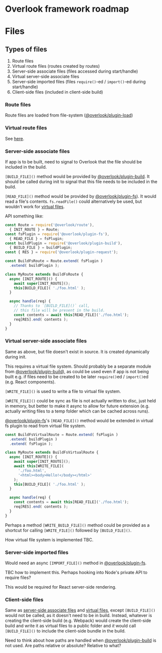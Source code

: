 # Overlook framework roadmap

# Files

## Types of files

1. Route files
2. Virtual route files (routes created by routes)
3. Server-side associate files (files accessed during start/handle)
4. Virtual server-side associate files
5. Server-side imported files (files `require()`-ed / `import()`-ed during start/handle)
6. Client-side files (included in client-side build)

### Route files

Route files are loaded from file-system ([@overlook/plugin-load](https://www.npmjs.com/package/@overlook/plugin-load))

### Virtual route files

See [here](./virtualRoutes.md).

### Server-side associate files

If app is to be built, need to signal to Overlook that the file should be included in the build.

`[BUILD_FILE]()` method would be provided by [@overlook/plugin-build](https://www.npmjs.com/package/@overlook/plugin-build). It should be called during init to signal that this file needs to be included in the build.

`[READ_FILE]()` method would be provided by [@overlook/plugin-fs](https://www.npmjs.com/package/@overlook/plugin-fs)). It would read a file's contents. `fs.readFile()` could alternatively be used, but wouldn't work for [virtual files](#virtual-server-side-associate-files).

API something like:

```js
const Route = require('@overlook/route'),
  { INIT_ROUTE } = Route;
const fsPlugin = require('@overlook/plugin-fs'),
  { READ_FILE } = fsPlugin;
const buildPlugin = require('@overlook/plugin-build'),
  { BUILD_FILE } = buildPlugin;
const { RES } = require('@overlook/plugin-request');

const BuildFsRoute = Route.extend( fsPlugin )
  .extend( buildPlugin );

class MyRoute extends BuildFsRoute {
  async [INIT_ROUTE]() {
    await super[INIT_ROUTE]();
    this[BUILD_FILE]( './foo.html' );
  }

  async handle(req) {
    // Thanks to `[BUILD_FILE]()` call,
    // this file will be present in the build.
    const contents = await this[READ_FILE]('./foo.html');
    req[RES].end( contents );
  }
}
```

### Virtual server-side associate files

Same as above, but file doesn't exist in source. It is created dynamically during init.

This requires a virtual file system. Should probably be a separate module from [@overlook/plugin-build](https://www.npmjs.com/package/@overlook/plugin-build)), as could be used even if app is not being built e.g. if files need to be created to be later `require()`ed / `import()`ed (e.g. React components).

`[WRITE_FILE]()` is used to write a file to virtual file system.

`[WRITE_FILE]()` could be sync as file is not actually written to disc, just held in memory, but better to make it async to allow for future extension (e.g. actually writing files to a temp folder which can be cached across runs).

[@overlook/plugin-fs](https://www.npmjs.com/package/@overlook/plugin-fs)'s `[READ_FILE]()` method would be extended in virtual fs plugin to read from virtual file system.

```js
const BuildFsVirtualRoute = Route.extend( fsPlugin )
  .extend( buildPlugin )
  .extend( fsPlugin );

class MyRoute extends BuildFsVirtualRoute {
  async [INIT_ROUTE]() {
    await super[INIT_ROUTE]();
    await this[WRITE_FILE](
      './foo.html',
      '<html><body>Hello!</body></html>'
    );
    this[BUILD_FILE]( './foo.html' );
  }

  async handle(req) {
    const contents = await this[READ_FILE]('./foo.html');
    req[RES].end( contents );
  }
}
```

Perhaps a method `[WRITE_BUILD_FILE]()` method could be provided as a shortcut for calling `[WRITE_FILE]()` followed by `[BUILD_FILE]()`.

How virtual file system is implemented TBC.

### Server-side imported files

Would need an async `[IMPORT_FILE]()` method in [@overlook/plugin-fs](https://www.npmjs.com/package/@overlook/plugin-fs).

TBC how to implement this. Perhaps hooking into Node's private API to require files?

This would be required for React server-side rendering.

### Client-side files

Same as [server-side associate files](#server-side-associate-files) and [virtual files](#virtual-server-side-associate-files), except `[BUILD_FILE]()` would not be called, as it doesn't need to be in build. Instead, whatever is creating the client-side build (e.g. Webpack) would create the client-side build and write it as virtual files to a public folder and *it* would call `[BUILD_FILE]()` to include the client-side bundle in the build.

Need to think about how paths are handled when [@overlook/plugin-build](https://www.npmjs.com/package/@overlook/plugin-build) is not used. Are paths relative or absolute? Relative to what?
